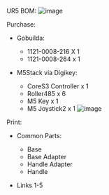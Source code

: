 UR5 BOM:
![image](https://github.com/user-attachments/assets/b6e1d334-c3ce-4308-8328-5c0f3ba33734)


Purchase:
- Gobuilda:
  - 1121-0008-216 X 1
  - 1121-0008-264 x 1

 - M5Stack via Digikey:
   - CoreS3 Controller x 1
   - Roller485 x 6
   - M5 Key x 1
   - M5 Joystick2 x 1
  ![image](https://github.com/user-attachments/assets/a542cf81-168a-4393-a0c0-ae3e3e9df70c)

Print:
  - Common Parts:
    - Base
    - Base Adapter
    - Handle Adapter
    - Handle

  - Links 1-5

